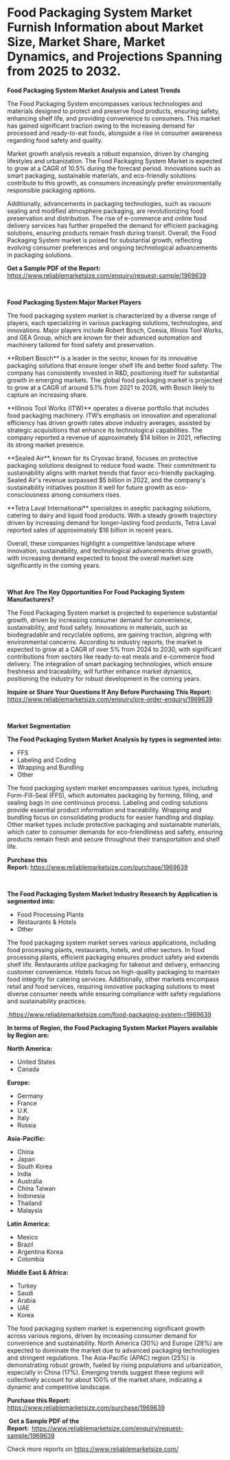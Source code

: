 <p><h1>Food Packaging System Market Furnish Information about Market Size, Market Share, Market Dynamics, and Projections Spanning from 2025 to 2032.</h1></p><p><strong>Food Packaging System Market Analysis and Latest Trends</strong></p>
<p><p>The Food Packaging System encompasses various technologies and materials designed to protect and preserve food products, ensuring safety, enhancing shelf life, and providing convenience to consumers. This market has gained significant traction owing to the increasing demand for processed and ready-to-eat foods, alongside a rise in consumer awareness regarding food safety and quality.</p><p>Market growth analysis reveals a robust expansion, driven by changing lifestyles and urbanization. The Food Packaging System Market is expected to grow at a CAGR of 10.5% during the forecast period. Innovations such as smart packaging, sustainable materials, and eco-friendly solutions contribute to this growth, as consumers increasingly prefer environmentally responsible packaging options. </p><p>Additionally, advancements in packaging technologies, such as vacuum sealing and modified atmosphere packaging, are revolutionizing food preservation and distribution. The rise of e-commerce and online food delivery services has further propelled the demand for efficient packaging solutions, ensuring products remain fresh during transit. Overall, the Food Packaging System market is poised for substantial growth, reflecting evolving consumer preferences and ongoing technological advancements in packaging solutions.</p></p>
<p><strong>Get a Sample PDF of the Report:&nbsp;</strong> <a href="https://www.reliablemarketsize.com/enquiry/request-sample/1969639?utm_campaign=2996&utm_medium=2&utm_source=Github&utm_content=ia&utm_term=10042025&utm_id=food-packaging-system">https://www.reliablemarketsize.com/enquiry/request-sample/1969639</a></p>
<p>&nbsp;</p>
<p><strong>Food Packaging System Major Market Players</strong></p>
<p><p>The food packaging system market is characterized by a diverse range of players, each specializing in various packaging solutions, technologies, and innovations. Major players include Robert Bosch, Coesia, Illinois Tool Works, and GEA Group, which are known for their advanced automation and machinery tailored for food safety and preservation.</p><p>**Robert Bosch** is a leader in the sector, known for its innovative packaging solutions that ensure longer shelf life and better food safety. The company has consistently invested in R&D, positioning itself for substantial growth in emerging markets. The global food packaging market is projected to grow at a CAGR of around 5.1% from 2021 to 2026, with Bosch likely to capture an increasing share.</p><p>**Illinois Tool Works (ITW)** operates a diverse portfolio that includes food packaging machinery. ITW’s emphasis on innovation and operational efficiency has driven growth rates above industry averages, assisted by strategic acquisitions that enhance its technological capabilities. The company reported a revenue of approximately $14 billion in 2021, reflecting its strong market presence.</p><p>**Sealed Air**, known for its Cryovac brand, focuses on protective packaging solutions designed to reduce food waste. Their commitment to sustainability aligns with market trends that favor eco-friendly packaging. Sealed Air's revenue surpassed $5 billion in 2022, and the company's sustainability initiatives position it well for future growth as eco-consciousness among consumers rises.</p><p>**Tetra Laval International** specializes in aseptic packaging solutions, catering to dairy and liquid food products. With a steady growth trajectory driven by increasing demand for longer-lasting food products, Tetra Laval reported sales of approximately $16 billion in recent years.</p><p>Overall, these companies highlight a competitive landscape where innovation, sustainability, and technological advancements drive growth, with increasing demand expected to boost the overall market size significantly in the coming years.</p></p>
<p>&nbsp;</p>
<p><strong>What Are The Key Opportunities For Food Packaging System Manufacturers?</strong></p>
<p><p>The Food Packaging System market is projected to experience substantial growth, driven by increasing consumer demand for convenience, sustainability, and food safety. Innovations in materials, such as biodegradable and recyclable options, are gaining traction, aligning with environmental concerns. According to industry reports, the market is expected to grow at a CAGR of over 5% from 2024 to 2030, with significant contributions from sectors like ready-to-eat meals and e-commerce food delivery. The integration of smart packaging technologies, which ensure freshness and traceability, will further enhance market dynamics, positioning the industry for robust development in the coming years.</p></p>
<p><strong>Inquire or Share Your Questions If Any Before Purchasing This Report:</strong> <a href="https://www.reliablemarketsize.com/enquiry/pre-order-enquiry/1969639?utm_campaign=2996&utm_medium=2&utm_source=Github&utm_content=ia&utm_term=10042025&utm_id=food-packaging-system">https://www.reliablemarketsize.com/enquiry/pre-order-enquiry/1969639</a></p>
<p>&nbsp;</p>
<p><strong>Market Segmentation</strong></p>
<p><strong>The Food Packaging System Market Analysis by types is segmented into:</strong></p>
<p><ul><li>FFS</li><li>Labeling and Coding</li><li>Wrapping and Bundling</li><li>Other</li></ul></p>
<p><p>The food packaging system market encompasses various types, including Form-Fill-Seal (FFS), which automates packaging by forming, filling, and sealing bags in one continuous process. Labeling and coding solutions provide essential product information and traceability. Wrapping and bundling focus on consolidating products for easier handling and display. Other market types include protective packaging and sustainable materials, which cater to consumer demands for eco-friendliness and safety, ensuring products remain fresh and secure throughout their transportation and shelf life.</p></p>
<p><strong>Purchase this Report:&nbsp;</strong><a href="https://www.reliablemarketsize.com/purchase/1969639?utm_campaign=2996&utm_medium=2&utm_source=Github&utm_content=ia&utm_term=10042025&utm_id=food-packaging-system">https://www.reliablemarketsize.com/purchase/1969639</a></p>
<p>&nbsp;</p>
<p><strong>The Food Packaging System Market Industry Research by Application is segmented into:</strong></p>
<p><ul><li>Food Processing Plants</li><li>Restaurants & Hotels</li><li>Other</li></ul></p>
<p><p>The food packaging system market serves various applications, including food processing plants, restaurants, hotels, and other sectors. In food processing plants, efficient packaging ensures product safety and extends shelf life. Restaurants utilize packaging for takeout and delivery, enhancing customer convenience. Hotels focus on high-quality packaging to maintain food integrity for catering services. Additionally, other markets encompass retail and food services, requiring innovative packaging solutions to meet diverse consumer needs while ensuring compliance with safety regulations and sustainability practices.</p></p>
<p><a href="https://www.reliablemarketsize.com/food-packaging-system-r1969639?utm_campaign=2996&utm_medium=2&utm_source=Github&utm_content=ia&utm_term=10042025&utm_id=food-packaging-system">&nbsp;https://www.reliablemarketsize.com/food-packaging-system-r1969639</a></p>
<p><strong>In terms of Region, the Food Packaging System Market Players available by Region are:</strong></p>
<p>
    <p> <strong> North America: </strong>
        <ul>
            <li>United States</li>
            <li>Canada</li>
        </ul>
        </p> 
    <p> <strong> Europe: </strong>
        <ul>
            <li>Germany</li>
            <li>France</li>
            <li>U.K.</li>
            <li>Italy</li>
            <li>Russia</li>
        </ul>
        </p> 
    <p> <strong> Asia-Pacific: </strong>
        <ul>
            <li>China</li>
            <li>Japan</li>
            <li>South Korea</li>
            <li>India</li>
            <li>Australia</li>
            <li>China Taiwan</li>
            <li>Indonesia</li>
            <li>Thailand</li>
            <li>Malaysia</li>
        </ul>
        </p> 
    <p> <strong> Latin America: </strong>
        <ul>
            <li>Mexico</li>
            <li>Brazil</li>
            <li>Argentina Korea</li>
            <li>Colombia</li>
        </ul>
        </p> 
    <p> <strong> Middle East & Africa: </strong>
        <ul>
            <li>Turkey</li>
            <li>Saudi</li>
            <li>Arabia</li>
            <li>UAE</li>
            <li>Korea</li>
        </ul>
    </p>
    </p>
<p><p>The food packaging system market is experiencing significant growth across various regions, driven by increasing consumer demand for convenience and sustainability. North America (30%) and Europe (28%) are expected to dominate the market due to advanced packaging technologies and stringent regulations. The Asia-Pacific (APAC) region (25%) is demonstrating robust growth, fueled by rising populations and urbanization, especially in China (17%). Emerging trends suggest these regions will collectively account for about 100% of the market share, indicating a dynamic and competitive landscape.</p></p>
<p><strong>Purchase this Report: </strong><a href="https://www.reliablemarketsize.com/purchase/1969639?utm_campaign=2996&utm_medium=2&utm_source=Github&utm_content=ia&utm_term=10042025&utm_id=food-packaging-system">https://www.reliablemarketsize.com/purchase/1969639</a></p>
<p>&nbsp;<strong>Get a Sample PDF of the Report:&nbsp;&nbsp;</strong><a href="https://www.reliablemarketsize.com/enquiry/request-sample/1969639?utm_campaign=2996&utm_medium=2&utm_source=Github&utm_content=ia&utm_term=10042025&utm_id=food-packaging-system">https://www.reliablemarketsize.com/enquiry/request-sample/1969639</a></p>
<p><strong></strong></p>
<p>Check more reports on <a href="https://www.reliablemarketsize.com/?utm_campaign=2996&utm_medium=2&utm_source=Github&utm_content=ia&utm_term=10042025&utm_id=food-packaging-system">https://www.reliablemarketsize.com/</a></p>